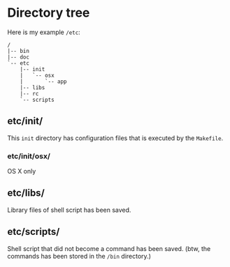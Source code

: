# Directory tree

Here is my example `/etc`:

    /
    |-- bin
    |-- doc
    `-- etc
        |-- init
        |   `-- osx
        |       `-- app
        |-- libs
        |-- rc
        `-- scripts

## etc/init/

This `init` directory has configuration files that is executed by the `Makefile`.

### etc/init/osx/

OS X only

## etc/libs/

Library files of shell script has been saved.

## etc/scripts/

Shell script that did not become a command has been saved.
(btw, the commands has been stored in the `/bin` directory.)
